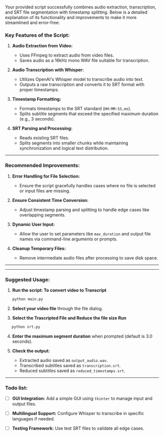 Your provided script successfully combines audio extraction, transcription, and SRT file segmentation with timestamp splitting. Below is a detailed explanation of its functionality and improvements to make it more streamlined and error-free:

### Key Features of the Script:
1. **Audio Extraction from Video:**
   - Uses FFmpeg to extract audio from video files.
   - Saves audio as a 16kHz mono WAV file suitable for transcription.

2. **Audio Transcription with Whisper:**
   - Utilizes OpenAI's Whisper model to transcribe audio into text.
   - Outputs a raw transcription and converts it to SRT format with proper timestamps.

3. **Timestamp Formatting:**
   - Formats timestamps to the SRT standard (`HH:MM:SS,ms`).
   - Splits subtitle segments that exceed the specified maximum duration (e.g., 3 seconds).

4. **SRT Parsing and Processing:**
   - Reads existing SRT files.
   - Splits segments into smaller chunks while maintaining synchronization and logical text distribution.

---

### Recommended Improvements:
1. **Error Handling for File Selection:**
   - Ensure the script gracefully handles cases where no file is selected or input files are missing.

2. **Ensure Consistent Time Conversion:**
   - Adjust timestamp parsing and splitting to handle edge cases like overlapping segments.

3. **Dynamic User Input:**
   - Allow the user to set parameters like `max_duration` and output file names via command-line arguments or prompts.

4. **Cleanup Temporary Files:**
   - Remove intermediate audio files after processing to save disk space.

---


---

### Suggested Usage:

1. **Run the script: To convert video to Transcript** 
   ```bash
   python main.py
   ```
   

2. **Select your video file** through the file dialog.
3. **Select the Trascripted File and Reduce the file size Run**
```bash
   python srt.py
   ```

4. **Enter the maximum segment duration** when prompted (default is 3.0 seconds).

5. **Check the output:**
   - Extracted audio saved as `output_audio.wav`.
   - Transcribed subtitles saved as `transcription.srt`.
   - Reduced subtitles saved as `reduced_timestamps.srt`.

---

### Todo list:
- [ ] **GUI Integration:** Add a simple GUI using `tkinter` to manage input and output files.

- [ ]  **Multilingual Support:** Configure Whisper to transcribe in specific languages if needed.

- [ ] **Testing Framework:** Use test SRT files to validate all edge cases.